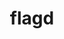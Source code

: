 ---
git: https://github.com/open-feature/flagd
logohandle: flagddev
sort: flagd
title: flagd
website: https://flagd.dev/
---